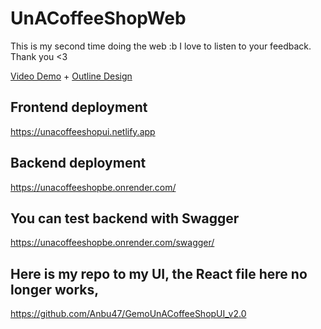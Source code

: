 # UnACoffeeShopWeb
This is my second time doing the web :b I love to listen to your feedback. Thank you <3

[Video Demo](https://drive.google.com/file/d/1KRMk8cdFWLX2J3EzyQjx-Ys2qkyh_syM/view?usp=sharing)
+
[Outline Design](https://www.figma.com/file/C08HGId4N25EqXrEnkNHcz/Outline-GemoUnACoffeeShopWeb?type=whiteboard&t=7HnaAyY1nsSrPH7Y-1)

## Frontend deployment

https://unacoffeeshopui.netlify.app


## Backend deployment

https://unacoffeeshopbe.onrender.com/


## You can test backend with Swagger

https://unacoffeeshopbe.onrender.com/swagger/


## Here is my repo to my UI,  the React file here no longer works, 

https://github.com/Anbu47/GemoUnACoffeeShopUI_v2.0



